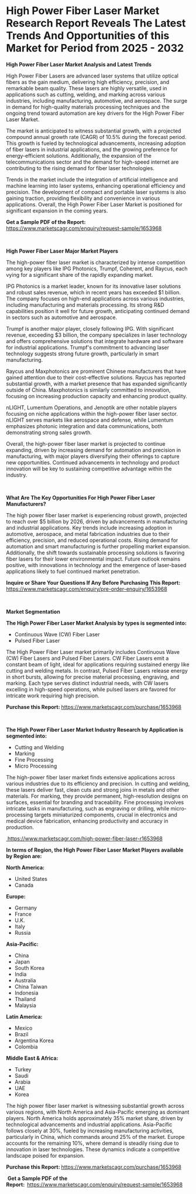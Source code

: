 <p><h1>High Power Fiber Laser Market Research Report Reveals The Latest Trends And Opportunities of this Market for Period from 2025 - 2032</h1></p><p><strong>High Power Fiber Laser Market Analysis and Latest Trends</strong></p>
<p><p>High Power Fiber Lasers are advanced laser systems that utilize optical fibers as the gain medium, delivering high efficiency, precision, and remarkable beam quality. These lasers are highly versatile, used in applications such as cutting, welding, and marking across various industries, including manufacturing, automotive, and aerospace. The surge in demand for high-quality materials processing techniques and the ongoing trend toward automation are key drivers for the High Power Fiber Laser Market.</p><p>The market is anticipated to witness substantial growth, with a projected compound annual growth rate (CAGR) of 10.5% during the forecast period. This growth is fueled by technological advancements, increasing adoption of fiber lasers in industrial applications, and the growing preference for energy-efficient solutions. Additionally, the expansion of the telecommunications sector and the demand for high-speed internet are contributing to the rising demand for fiber laser technologies.</p><p>Trends in the market include the integration of artificial intelligence and machine learning into laser systems, enhancing operational efficiency and precision. The development of compact and portable laser systems is also gaining traction, providing flexibility and convenience in various applications. Overall, the High Power Fiber Laser Market is positioned for significant expansion in the coming years.</p></p>
<p><strong>Get a Sample PDF of the Report:&nbsp;</strong> <a href="https://www.marketscagr.com/enquiry/request-sample/1653968?utm_campaign=2467&utm_medium=2&utm_source=Github&utm_content=ia&utm_term=18042025&utm_id=high-power-fiber-laser">https://www.marketscagr.com/enquiry/request-sample/1653968</a></p>
<p>&nbsp;</p>
<p><strong>High Power Fiber Laser Major Market Players</strong></p>
<p><p>The high-power fiber laser market is characterized by intense competition among key players like IPG Photonics, Trumpf, Coherent, and Raycus, each vying for a significant share of the rapidly expanding market. </p><p>IPG Photonics is a market leader, known for its innovative laser solutions and robust sales revenue, which in recent years has exceeded $1 billion. The company focuses on high-end applications across various industries, including manufacturing and materials processing. Its strong R&D capabilities position it well for future growth, anticipating continued demand in sectors such as automotive and aerospace.</p><p>Trumpf is another major player, closely following IPG. With significant revenue, exceeding $3 billion, the company specializes in laser technology and offers comprehensive solutions that integrate hardware and software for industrial applications. Trumpf's commitment to advancing laser technology suggests strong future growth, particularly in smart manufacturing.</p><p>Raycus and Maxphotonics are prominent Chinese manufacturers that have gained attention due to their cost-effective solutions. Raycus has reported substantial growth, with a market presence that has expanded significantly outside of China. Maxphotonics is similarly committed to innovation, focusing on increasing production capacity and enhancing product quality.</p><p>nLIGHT, Lumentum Operations, and Jenoptik are other notable players focusing on niche applications within the high-power fiber laser sector. nLIGHT serves markets like aerospace and defense, while Lumentum emphasizes photonic integration and data communications, both demonstrating strong sales growth.</p><p>Overall, the high-power fiber laser market is projected to continue expanding, driven by increasing demand for automation and precision in manufacturing, with major players diversifying their offerings to capture new opportunities. Continued advancements in technology and product innovation will be key to sustaining competitive advantage within the industry.</p></p>
<p>&nbsp;</p>
<p><strong>What Are The Key Opportunities For High Power Fiber Laser Manufacturers?</strong></p>
<p><p>The high power fiber laser market is experiencing robust growth, projected to reach over $5 billion by 2026, driven by advancements in manufacturing and industrial applications. Key trends include increasing adoption in automotive, aerospace, and metal fabrication industries due to their efficiency, precision, and reduced operational costs. Rising demand for automation and smart manufacturing is further propelling market expansion. Additionally, the shift towards sustainable processing solutions is favoring fiber lasers for their lower environmental impact. Future outlook remains positive, with innovations in technology and the emergence of laser-based applications likely to fuel continued market penetration.</p></p>
<p><strong>Inquire or Share Your Questions If Any Before Purchasing This Report:</strong> <a href="https://www.marketscagr.com/enquiry/pre-order-enquiry/1653968?utm_campaign=2467&utm_medium=2&utm_source=Github&utm_content=ia&utm_term=18042025&utm_id=high-power-fiber-laser">https://www.marketscagr.com/enquiry/pre-order-enquiry/1653968</a></p>
<p>&nbsp;</p>
<p><strong>Market Segmentation</strong></p>
<p><strong>The High Power Fiber Laser Market Analysis by types is segmented into:</strong></p>
<p><ul><li>Continuous Wave (CW) Fiber Laser</li><li>Pulsed Fiber Laser</li></ul></p>
<p><p>The High Power Fiber Laser market primarily includes Continuous Wave (CW) Fiber Lasers and Pulsed Fiber Lasers. CW Fiber Lasers emit a constant beam of light, ideal for applications requiring sustained energy like cutting and welding metals. In contrast, Pulsed Fiber Lasers release energy in short bursts, allowing for precise material processing, engraving, and marking. Each type serves distinct industrial needs, with CW lasers excelling in high-speed operations, while pulsed lasers are favored for intricate work requiring high precision.</p></p>
<p><strong>Purchase this Report:&nbsp;</strong><a href="https://www.marketscagr.com/purchase/1653968?utm_campaign=2467&utm_medium=2&utm_source=Github&utm_content=ia&utm_term=18042025&utm_id=high-power-fiber-laser">https://www.marketscagr.com/purchase/1653968</a></p>
<p>&nbsp;</p>
<p><strong>The High Power Fiber Laser Market Industry Research by Application is segmented into:</strong></p>
<p><ul><li>Cutting and Welding</li><li>Marking</li><li>Fine Processing</li><li>Micro Processing</li></ul></p>
<p><p>The high-power fiber laser market finds extensive applications across various industries due to its efficiency and precision. In cutting and welding, these lasers deliver fast, clean cuts and strong joins in metals and other materials. For marking, they provide permanent, high-resolution designs on surfaces, essential for branding and traceability. Fine processing involves intricate tasks in manufacturing, such as engraving or drilling, while micro-processing targets miniaturized components, crucial in electronics and medical device fabrication, enhancing productivity and accuracy in production.</p></p>
<p><a href="https://www.marketscagr.com/high-power-fiber-laser-r1653968?utm_campaign=2467&utm_medium=2&utm_source=Github&utm_content=ia&utm_term=18042025&utm_id=high-power-fiber-laser">&nbsp;https://www.marketscagr.com/high-power-fiber-laser-r1653968</a></p>
<p><strong>In terms of Region, the High Power Fiber Laser Market Players available by Region are:</strong></p>
<p>
    <p> <strong> North America: </strong>
        <ul>
            <li>United States</li>
            <li>Canada</li>
        </ul>
        </p> 
    <p> <strong> Europe: </strong>
        <ul>
            <li>Germany</li>
            <li>France</li>
            <li>U.K.</li>
            <li>Italy</li>
            <li>Russia</li>
        </ul>
        </p> 
    <p> <strong> Asia-Pacific: </strong>
        <ul>
            <li>China</li>
            <li>Japan</li>
            <li>South Korea</li>
            <li>India</li>
            <li>Australia</li>
            <li>China Taiwan</li>
            <li>Indonesia</li>
            <li>Thailand</li>
            <li>Malaysia</li>
        </ul>
        </p> 
    <p> <strong> Latin America: </strong>
        <ul>
            <li>Mexico</li>
            <li>Brazil</li>
            <li>Argentina Korea</li>
            <li>Colombia</li>
        </ul>
        </p> 
    <p> <strong> Middle East & Africa: </strong>
        <ul>
            <li>Turkey</li>
            <li>Saudi</li>
            <li>Arabia</li>
            <li>UAE</li>
            <li>Korea</li>
        </ul>
    </p>
    </p>
<p><p>The high power fiber laser market is witnessing substantial growth across various regions, with North America and Asia-Pacific emerging as dominant players. North America holds approximately 35% market share, driven by technological advancements and industrial applications. Asia-Pacific follows closely at 30%, fueled by increasing manufacturing activities, particularly in China, which commands around 25% of the market. Europe accounts for the remaining 10%, where demand is steadily rising due to innovation in laser technologies. These dynamics indicate a competitive landscape poised for expansion.</p></p>
<p><strong>Purchase this Report: </strong><a href="https://www.marketscagr.com/purchase/1653968?utm_campaign=2467&utm_medium=2&utm_source=Github&utm_content=ia&utm_term=18042025&utm_id=high-power-fiber-laser">https://www.marketscagr.com/purchase/1653968</a></p>
<p>&nbsp;<strong>Get a Sample PDF of the Report:&nbsp;&nbsp;</strong><a href="https://www.marketscagr.com/enquiry/request-sample/1653968?utm_campaign=2467&utm_medium=2&utm_source=Github&utm_content=ia&utm_term=18042025&utm_id=high-power-fiber-laser">https://www.marketscagr.com/enquiry/request-sample/1653968</a></p>
<p><strong></strong></p>
<p><p></p><p></p><p></p></p>